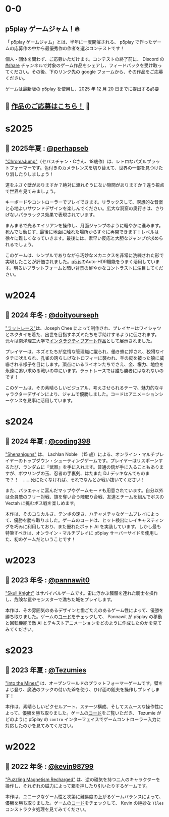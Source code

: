 # 0-0

## p5play ゲームジャム！🔥

「 p5play ゲームジャム」とは、半年に一度開催される、 p5play で作ったゲームの応募作の中から最優秀作の作者を選ぶコンテストです！

個人・団体を問わず、ご応募いただけます。コンテストの終了前に、 Discord の [#share](https://discord.gg/EJwnJATmj7) チャンネルで対象のゲーム作品をシェアし、フィードバックを受け取ってください。その後、下のリンク先の google フォームから、その作品をご応募ください。

ゲームは最新版の p5play を使用し、2025 年 12 月 20 日までに提出する必要

## 🎉 [作品のご応募はこちら！](https://forms.gle/xn2PvsC8FA8Hf8Qo8) 🎉

# s2025

## 🥇 2025年夏 : [@perhapseb](https://www.perhapstudios.com/)

["ChromaJump"](https://perhapseb.github.io/ChromaJump/)（セバスチャン・Cさん、18歳作）は、レトロなパズルプラットフォーマーです。色付きのカメラレンズを切り替えて、世界の一部を見つけたり消したりしましょう！

道をふさぐ壁がありますか？絶対に渡れそうにない隙間がありますか？違う視点で世界を見てみましょう。

キーボードやコントローラーでプレイできます。リラックスして、瞑想的な音楽と心地よいサウンドデザインを楽しんでください。広大な洞窟の奥行きは、さりげないパララックス効果で表現されています。

まんまるで光るエイリアンを操作し、月面ジャンプのように軽やかに進みます。死んでも動じず…最後に地面に触れた場所からすぐに再開できます！レベルは徐々に難しくなっていきます。最後には、素早い反応と大胆なジャンプが求められるでしょう。

このゲームは、シンプルでありながら巧妙なメカニクスを非常に洗練された形で実現したことが評価されました。[q5.js](https://q5js.org)のAuto-HDR機能をうまく活用しています。明るいプラットフォームと暗い背景の鮮やかなコントラストに注目してください。

# w2024

## 🥇 2024 年冬 : [@doityourseph](https://doityourseph.com)

["ラットレース"](https://doityourseph2.github.io/rat-race/)は、Joseph Chee によって制作され、プレイヤーはワイシャツとネクタイを着た、出世を目指すネズミたちを手助けするように促されます。元々は南洋理工大学で[インタラクティブアート作品](https://doityourseph.com/#/projects/rat-race)として展示されました。

プレイヤーは、ネズミたちが怠惰な管理職に蹴られ、働き蜂に押され、狡猾なイタチに吠えられ、孔雀の誇らしげなトロフィーに襲われ、羊の皮を被った狼に威嚇される様子を目にします。頂点にいるライオンたちでさえ、金、権力、地位を永遠に追い求める戦いの中にいます。ラットレースでは誰も勝者にはなれないのです！

このゲームは、その素晴らしいビジュアル、考えさせられるテーマ、魅力的なキャラクターデザインにより、ジャムで優勝しました。コードはアニメーションシーケンスを見事に活用しています。

# s2024

## 🥇 2024 年夏 : [@coding398](https://coding398.dev/)

["Shenaniguns"](https://store.steampowered.com/app/3171380/Shenaniguns/) は、 Lachlan Noble （15 歳）による、オンライン・マルチプレイヤーのトップダウン・シューティングゲームです。プレイヤーはリスポーンするたび、ランダムに『武器』を手に入れます。普通の銃が手に入ることもありますが、ボウリングの玉、忍者の手裏剣、はたまた DJ デッキなんてものまで？！　……死にたくなければ、それでなんとか戦い抜いてください！

また、バラエティに富んだマップやゲームモードも用意されています。自分以外は全員敵のフリー対戦、旗を奪い合う陣取り合戦、友達とチームを組んでボスの Vectah に挑むボス戦を楽しめます。

本作は、そのコミカルさ、テンポの速さ、ハチャメチャなゲームプレイによって、優勝を勝ち取りました。ゲームのコードは、ヒット検出にレイキャスティングを巧みに利用しており、また優れたボット AI を実装しています。しかし最も特筆すべきは、オンライン・マルチプレイに p5play サーバーサイドを使用した、初のゲームだということです！

# w2023

## 🥇 2023 年冬 : [@pannawit0](https://www.youtube.com/@hazu0)

["Skull Knight"](https://pannawit0.github.io/SkullKnight) はサバイバルゲームです。宙に浮かぶ髑髏を連れた騎士を操作し、危険な罠やモンスターで満ちた城をプレイします。

本作は、その雰囲気のあるデザインと歯ごたえのあるゲーム性によって、優勝を勝ち取りました。ゲームの[コード](https://github.com/Pannawit0/SkullKnight/blob/master/skullKnight.js)をチェックして、 Pannawit が p5play の移動と回転機能で敵 AI とテキストアニメーションをどのように作成したのかを見てみてください。

# s2023

## 🥇 2023 年夏 : [@Tezumies](https://twitter.com/Tezumies)

["Into the Mines"](https://tezumie.github.io/into-the-mines) は、オープンワールドのプラットフォーマーゲームです。壁をよじ登り、魔法のフックの付いた斧を使う、ひげ面の鉱夫を操作しプレイします！

本作は、素晴らしいピクセルアート、ステージ構成、そしてスムースな操作性によって、優勝を勝ち取りました。ゲームの[コード](https://github.com/Tezumie/into-the-mines)をご覧いただき、 Tezumie がどのように p5play の `contro` インターフェイスでゲームコントローラー入力に対応したのかを見てみてください。

# w2022

## 🥇 2022 年冬 : [@kevin98799](https://kevin98799.itch.io)

["Puzzling Magnetism Recharged"](https://kevin98799.itch.io/puzzling-magnetism-recharged) は、逆の磁気を持つ二人のキャラクターを操作し、それぞれの磁力によって箱を押したり引いたりするゲームです。

本作は、ユニークなゲーム性と次第に難易度の上がるゲームバランスによって、優勝を勝ち取りました。ゲームの[コード](https://html-classic.itch.zone/html/7146864/sketch.js)をチェックして、 Kevin の絶妙な `Tiles` コンストラクタ処理を見てみてください。
